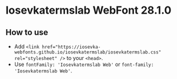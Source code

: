# Iosevkatermslab WebFont 28.1.0

## How to use

- Add `<link href="https://iosevka-webfonts.github.io/iosevkatermslab/iosevkatermslab.css" rel="stylesheet" />` to your `<head>`.
- Use `fontFamily: 'Iosevkatermslab Web'` or `font-family: 'Iosevkatermslab Web'`.

